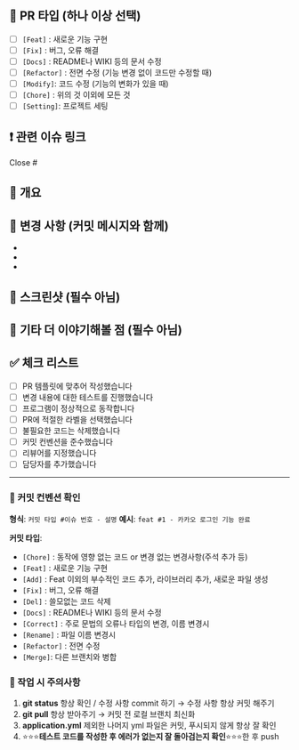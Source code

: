 ## 📍 PR 타입 (하나 이상 선택)
- [ ] `[Feat]` : 새로운 기능 구현
- [ ] `[Fix]` : 버그, 오류 해결
- [ ] `[Docs]` : README나 WIKI 등의 문서 수정
- [ ] `[Refactor]` : 전면 수정 (기능 변경 없이 코드만 수정할 때)
- [ ] `[Modify]`: 코드 수정 (기능의 변화가 있을 때)
- [ ] `[Chore]` : 위의 것 이외에 모든 것
- [ ] `[Setting]`: 프로젝트 세팅

## ❗️ 관련 이슈 링크
<!-- 이슈 번호를 입력해주세요 -->
Close #

## 📌 개요
<!-- 이 PR에서 수행한 작업의 개요를 작성해주세요 -->


## 🔁 변경 사항 (커밋 메시지와 함께)
<!-- 구체적인 변경 사항을 나열해주세요 -->
-
-
-

## 📸 스크린샷 (필수 아님)
<!-- UI 변경이 있는 경우 스크린샷을 첨부해주세요 -->


## 👀 기타 더 이야기해볼 점 (필수 아님)
<!-- 리뷰어가 특별히 확인해야 할 부분이나 논의할 점이 있다면 작성해주세요 -->


## ✅ 체크 리스트
- [ ] PR 템플릿에 맞추어 작성했습니다
- [ ] 변경 내용에 대한 테스트를 진행했습니다
- [ ] 프로그램이 정상적으로 동작합니다
- [ ] PR에 적절한 라벨을 선택했습니다
- [ ] 불필요한 코드는 삭제했습니다
- [ ] 커밋 컨벤션을 준수했습니다
- [ ] 리뷰어를 지정했습니다
- [ ] 담당자를 추가했습니다

---

### 🌟 커밋 컨벤션 확인
**형식**: `커밋 타입 #이슈 번호 - 설명`
**예시**: `feat #1 - 카카오 로그인 기능 완료`

**커밋 타입**:
- `[Chore]` : 동작에 영향 없는 코드 or 변경 없는 변경사항(주석 추가 등)
- `[Feat]` : 새로운 기능 구현
- `[Add]` : Feat 이외의 부수적인 코드 추가, 라이브러리 추가, 새로운 파일 생성
- `[Fix]` : 버그, 오류 해결
- `[Del]` : 쓸모없는 코드 삭제
- `[Docs]` : README나 WIKI 등의 문서 수정
- `[Correct]` : 주로 문법의 오류나 타입의 변경, 이름 변경시
- `[Rename]` : 파일 이름 변경시
- `[Refactor]` : 전면 수정
- `[Merge]`: 다른 브랜치와 병합

### 📢 작업 시 주의사항
1. **git status** 항상 확인 / 수정 사항 commit 하기 → 수정 사항 항상 커밋 해주기
2. **git pull** 항상 받아주기 → 커밋 전 로컬 브랜치 최신화
3. **application.yml** 제외한 나머지 yml 파일은 커밋, 푸시되지 않게 항상 잘 확인
4. ⭐️⭐️⭐️**테스트 코드를 작성한 후 에러가 없는지 잘 돌아검는지 확인**⭐️⭐️⭐️한 후 push